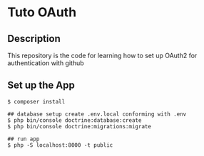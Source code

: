 # Tuto OAuth

## Description
This repository is the code for learning how to set up OAuth2 for authentication with github
## Set up the App

    $ composer install
	
	## database setup create .env.local conforming with .env
	$ php bin/console doctrine:database:create  
	$ php bin/console doctrine:migrations:migrate
    
	## run app
	$ php -S localhost:8000 -t public